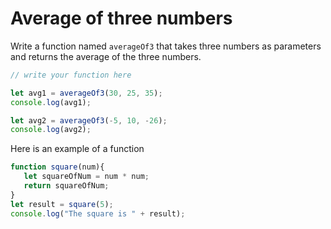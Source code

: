 # Average of three numbers

Write a function named `averageOf3` that takes three numbers as parameters and returns the average of the three numbers.

```js
// write your function here

let avg1 = averageOf3(30, 25, 35);
console.log(avg1);

let avg2 = averageOf3(-5, 10, -26);
console.log(avg2);
```
Here is an example of a function 
```js
function square(num){
   let squareOfNum = num * num;
   return squareOfNum;
}
let result = square(5);
console.log("The square is " + result);
```
